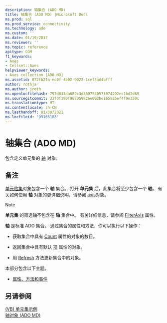 ```yaml
---
description: 轴集合 (ADO MD)
title: 轴集合 (ADO MD) |Microsoft Docs
ms.prod: sql
ms.prod_service: connectivity
ms.technology: ado
ms.custom: ''
ms.date: 01/19/2017
ms.reviewer: ''
ms.topic: reference
apitype: COM
f1_keywords:
- Axes
- Cellset::Axes
helpviewer_keywords:
- Axes collection [ADO MD]
ms.assetid: 072fb21a-ec0f-4b02-9022-1cef3ad4bfff
author: rothja
ms.author: jroth
ms.openlocfilehash: 757d833da689c3d5097540571074292ec1bd2d69
ms.sourcegitcommit: 33f0f190f962059826e002be165a2bef4f9e350c
ms.translationtype: MT
ms.contentlocale: zh-CN
ms.lasthandoff: 01/30/2021
ms.locfileid: "99166183"
---
```

# <a name="axes-collection-ado-md"></a>轴集合 (ADO MD)
包含定义单元集的 [轴](./axis-object-ado-md.md) 对象。  
  
## <a name="remarks"></a>备注  
 [单元格集](./cellset-object-ado-md.md)对象包含一个 **轴** 集合。 打开 **单元集** 后，此集合将至少包含一个 **轴**。 有关如何使用 **轴** 对象的更详细说明，请参阅 [axis](./axis-object-ado-md.md)对象。  
  
> [!NOTE]
>  **单元集** 的筛选轴不包含在 **轴** 集合中。 有关详细信息，请参阅 [FilterAxis](./filteraxis-property-ado-md.md) 属性。  
  
 **轴** 是标准 ADO 集合。 通过集合的属性和方法，你可以执行以下操作：  
  
-   获取集合中具有 [Count](../ado-api/count-property-ado.md) 属性的对象的数目。  
  
-   返回集合中具有默认 [项](../ado-api/item-property-ado.md) 属性的对象。  
  
-   用 [Refresh](../ado-api/refresh-method-ado.md) 方法更新集合中的对象。  
  
 本部分包含以下主题。  
  
-   [属性、方法和事件](./axes-collection-properties-methods-and-events.md)  
  
## <a name="see-also"></a>另请参阅  
 [ (VB) 单元集示例 ](./cellset-example-vb.md)   
 [轴对象 (ADO MD)](./axis-object-ado-md.md)